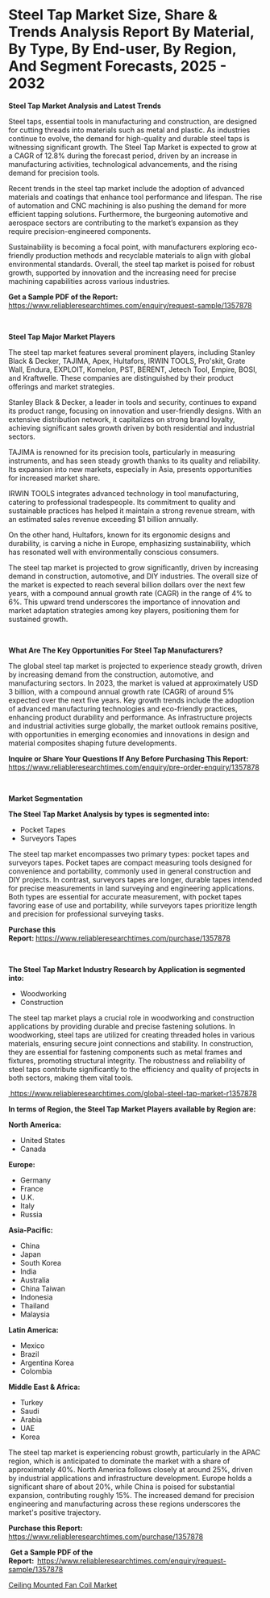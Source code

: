 <p><h1>Steel Tap Market Size, Share & Trends Analysis Report By Material, By Type, By End-user, By Region, And Segment Forecasts, 2025 - 2032</h1></p><p><strong>Steel Tap Market Analysis and Latest Trends</strong></p>
<p><p>Steel taps, essential tools in manufacturing and construction, are designed for cutting threads into materials such as metal and plastic. As industries continue to evolve, the demand for high-quality and durable steel taps is witnessing significant growth. The Steel Tap Market is expected to grow at a CAGR of 12.8% during the forecast period, driven by an increase in manufacturing activities, technological advancements, and the rising demand for precision tools.</p><p>Recent trends in the steel tap market include the adoption of advanced materials and coatings that enhance tool performance and lifespan. The rise of automation and CNC machining is also pushing the demand for more efficient tapping solutions. Furthermore, the burgeoning automotive and aerospace sectors are contributing to the market’s expansion as they require precision-engineered components. </p><p>Sustainability is becoming a focal point, with manufacturers exploring eco-friendly production methods and recyclable materials to align with global environmental standards. Overall, the steel tap market is poised for robust growth, supported by innovation and the increasing need for precise machining capabilities across various industries.</p></p>
<p><strong>Get a Sample PDF of the Report:&nbsp;</strong> <a href="https://www.reliableresearchtimes.com/enquiry/request-sample/1357878?utm_campaign=2440&utm_medium=2&utm_source=Github&utm_content=ia&utm_term=16022025&utm_id=steel-tap">https://www.reliableresearchtimes.com/enquiry/request-sample/1357878</a></p>
<p>&nbsp;</p>
<p><strong>Steel Tap Major Market Players</strong></p>
<p><p>The steel tap market features several prominent players, including Stanley Black & Decker, TAJIMA, Apex, Hultafors, IRWIN TOOLS, Pro'skit, Grate Wall, Endura, EXPLOIT, Komelon, PST, BERENT, Jetech Tool, Empire, BOSI, and Kraftwelle. These companies are distinguished by their product offerings and market strategies.</p><p>Stanley Black & Decker, a leader in tools and security, continues to expand its product range, focusing on innovation and user-friendly designs. With an extensive distribution network, it capitalizes on strong brand loyalty, achieving significant sales growth driven by both residential and industrial sectors.</p><p>TAJIMA is renowned for its precision tools, particularly in measuring instruments, and has seen steady growth thanks to its quality and reliability. Its expansion into new markets, especially in Asia, presents opportunities for increased market share.</p><p>IRWIN TOOLS integrates advanced technology in tool manufacturing, catering to professional tradespeople. Its commitment to quality and sustainable practices has helped it maintain a strong revenue stream, with an estimated sales revenue exceeding $1 billion annually.</p><p>On the other hand, Hultafors, known for its ergonomic designs and durability, is carving a niche in Europe, emphasizing sustainability, which has resonated well with environmentally conscious consumers.</p><p>The steel tap market is projected to grow significantly, driven by increasing demand in construction, automotive, and DIY industries. The overall size of the market is expected to reach several billion dollars over the next few years, with a compound annual growth rate (CAGR) in the range of 4% to 6%. This upward trend underscores the importance of innovation and market adaptation strategies among key players, positioning them for sustained growth.</p></p>
<p>&nbsp;</p>
<p><strong>What Are The Key Opportunities For Steel Tap Manufacturers?</strong></p>
<p><p>The global steel tap market is projected to experience steady growth, driven by increasing demand from the construction, automotive, and manufacturing sectors. In 2023, the market is valued at approximately USD 3 billion, with a compound annual growth rate (CAGR) of around 5% expected over the next five years. Key growth trends include the adoption of advanced manufacturing technologies and eco-friendly practices, enhancing product durability and performance. As infrastructure projects and industrial activities surge globally, the market outlook remains positive, with opportunities in emerging economies and innovations in design and material composites shaping future developments.</p></p>
<p><strong>Inquire or Share Your Questions If Any Before Purchasing This Report:</strong> <a href="https://www.reliableresearchtimes.com/enquiry/pre-order-enquiry/1357878?utm_campaign=2440&utm_medium=2&utm_source=Github&utm_content=ia&utm_term=16022025&utm_id=steel-tap">https://www.reliableresearchtimes.com/enquiry/pre-order-enquiry/1357878</a></p>
<p>&nbsp;</p>
<p><strong>Market Segmentation</strong></p>
<p><strong>The Steel Tap Market Analysis by types is segmented into:</strong></p>
<p><ul><li>Pocket Tapes</li><li>Surveyors Tapes</li></ul></p>
<p><p>The steel tap market encompasses two primary types: pocket tapes and surveyors tapes. Pocket tapes are compact measuring tools designed for convenience and portability, commonly used in general construction and DIY projects. In contrast, surveyors tapes are longer, durable tapes intended for precise measurements in land surveying and engineering applications. Both types are essential for accurate measurement, with pocket tapes favoring ease of use and portability, while surveyors tapes prioritize length and precision for professional surveying tasks.</p></p>
<p><strong>Purchase this Report:&nbsp;</strong><a href="https://www.reliableresearchtimes.com/purchase/1357878?utm_campaign=2440&utm_medium=2&utm_source=Github&utm_content=ia&utm_term=16022025&utm_id=steel-tap">https://www.reliableresearchtimes.com/purchase/1357878</a></p>
<p>&nbsp;</p>
<p><strong>The Steel Tap Market Industry Research by Application is segmented into:</strong></p>
<p><ul><li>Woodworking</li><li>Construction</li></ul></p>
<p><p>The steel tap market plays a crucial role in woodworking and construction applications by providing durable and precise fastening solutions. In woodworking, steel taps are utilized for creating threaded holes in various materials, ensuring secure joint connections and stability. In construction, they are essential for fastening components such as metal frames and fixtures, promoting structural integrity. The robustness and reliability of steel taps contribute significantly to the efficiency and quality of projects in both sectors, making them vital tools.</p></p>
<p><a href="https://www.reliableresearchtimes.com/global-steel-tap-market-r1357878?utm_campaign=2440&utm_medium=2&utm_source=Github&utm_content=ia&utm_term=16022025&utm_id=steel-tap">&nbsp;https://www.reliableresearchtimes.com/global-steel-tap-market-r1357878</a></p>
<p><strong>In terms of Region, the Steel Tap Market Players available by Region are:</strong></p>
<p>
    <p> <strong> North America: </strong>
        <ul>
            <li>United States</li>
            <li>Canada</li>
        </ul>
        </p> 
    <p> <strong> Europe: </strong>
        <ul>
            <li>Germany</li>
            <li>France</li>
            <li>U.K.</li>
            <li>Italy</li>
            <li>Russia</li>
        </ul>
        </p> 
    <p> <strong> Asia-Pacific: </strong>
        <ul>
            <li>China</li>
            <li>Japan</li>
            <li>South Korea</li>
            <li>India</li>
            <li>Australia</li>
            <li>China Taiwan</li>
            <li>Indonesia</li>
            <li>Thailand</li>
            <li>Malaysia</li>
        </ul>
        </p> 
    <p> <strong> Latin America: </strong>
        <ul>
            <li>Mexico</li>
            <li>Brazil</li>
            <li>Argentina Korea</li>
            <li>Colombia</li>
        </ul>
        </p> 
    <p> <strong> Middle East & Africa: </strong>
        <ul>
            <li>Turkey</li>
            <li>Saudi</li>
            <li>Arabia</li>
            <li>UAE</li>
            <li>Korea</li>
        </ul>
    </p>
    </p>
<p><p>The steel tap market is experiencing robust growth, particularly in the APAC region, which is anticipated to dominate the market with a share of approximately 40%. North America follows closely at around 25%, driven by industrial applications and infrastructure development. Europe holds a significant share of about 20%, while China is poised for substantial expansion, contributing roughly 15%. The increased demand for precision engineering and manufacturing across these regions underscores the market's positive trajectory.</p></p>
<p><strong>Purchase this Report: </strong><a href="https://www.reliableresearchtimes.com/purchase/1357878?utm_campaign=2440&utm_medium=2&utm_source=Github&utm_content=ia&utm_term=16022025&utm_id=steel-tap">https://www.reliableresearchtimes.com/purchase/1357878</a></p>
<p>&nbsp;<strong>Get a Sample PDF of the Report:&nbsp;&nbsp;</strong><a href="https://www.reliableresearchtimes.com/enquiry/request-sample/1357878?utm_campaign=2440&utm_medium=2&utm_source=Github&utm_content=ia&utm_term=16022025&utm_id=steel-tap">https://www.reliableresearchtimes.com/enquiry/request-sample/1357878</a></p>
<p><strong></strong></p>
<p><p><a href="https://github.com/pinzinyaah/Market-Research-Report-List-1/blob/main/ceiling-mounted-fan-coil-market.md?utm_campaign=2440&utm_medium=2&utm_source=Github&utm_content=ia&utm_term=16022025&utm_id=steel-tap">Ceiling Mounted Fan Coil Market</a></p></p>